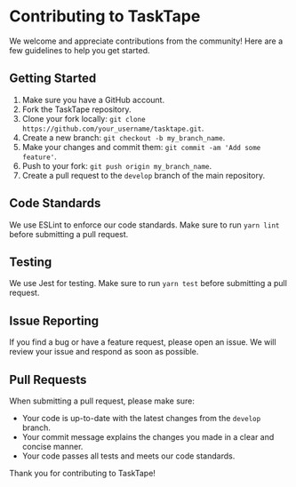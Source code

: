 # Contributing to TaskTape

We welcome and appreciate contributions from the community! Here are a few guidelines to help you get started.

## Getting Started
1. Make sure you have a GitHub account.
2. Fork the TaskTape repository.
3. Clone your fork locally: `git clone https://github.com/your_username/tasktape.git`.
4. Create a new branch: `git checkout -b my_branch_name`.
5. Make your changes and commit them: `git commit -am 'Add some feature'`.
6. Push to your fork: `git push origin my_branch_name`.
7. Create a pull request to the `develop` branch of the main repository.

## Code Standards
We use ESLint to enforce our code standards. Make sure to run `yarn lint` before submitting a pull request.

## Testing
We use Jest for testing. Make sure to run `yarn test` before submitting a pull request.

## Issue Reporting
If you find a bug or have a feature request, please open an issue. We will review your issue and respond as soon as possible.

## Pull Requests
When submitting a pull request, please make sure:
- Your code is up-to-date with the latest changes from the `develop` branch.
- Your commit message explains the changes you made in a clear and concise manner.
- Your code passes all tests and meets our code standards.

Thank you for contributing to TaskTape!
